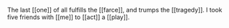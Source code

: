 The last [[one]] of all fulfills the [[farce]], and trumps the [[tragedy]]. I took five friends with [[me]] to [[act]] a [[play]].